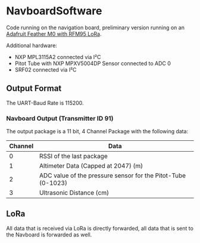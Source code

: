 # NavboardSoftware
Code running on the navigation board, preliminary version running on an [Adafruit Feather M0 with RFM95 LoRa](https://www.adafruit.com/product/3178).

Additional hardware:
 * NXP MPL3115A2 connected via I²C
 * Pitot Tube with NXP MPXV5004DP Sensor connected to ADC 0
 * SRF02 connected via I²C

## Output Format
The UART-Baud Rate is 115200.

### Navboard Output (Transmitter ID 91)
The output package is a 11 bit, 4 Channel Package with the following data:

| Channel | Data |
| --- | --- |
| 0 | RSSI of the last package |
| 1 | Altimeter Data (Capped at 2047) (m) |
| 2 | ADC value of the pressure sensor for the Pitot-Tube (0-1023) |
| 3 | Ultrasonic Distance (cm) |

## LoRa
All data that is received via LoRa is directly forwarded, all data that is sent to the Navboard is forwarded as well.
